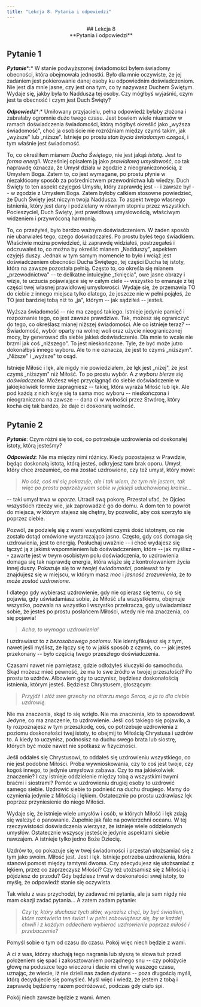 ```yaml
---
title: "Lekcja 8. Pytania i odpowiedzi"
---
```


<div markdown="1" align="center">
## Lekcja 8<br>
**Pytania i odpowiedzi**

  

</div>

## Pytanie 1

***Pytanie****:* W stanie podwyższonej świadomości byłem świadomy obecności, która obejmowała jednostki. Było dla mnie oczywiste, że jej zadaniem jest pokierowanie danej osoby ku odpowiednim doświadczeniom. Nie jest dla mnie jasne, czy jest ona tym, co ty nazywasz Duchem Świętym. Wydaje się, jakby była to Naddusza tej osoby. Czy mógłbyś wyjaśnić, czym jest ta obecność i czym jest Duch Święty?

***Odpowiedź****:* Umiłowany przyjacielu, pełna odpowiedź byłaby złożona i zabrałaby ogromnie dużo twego czasu. Jest bowiem wiele niuansów w ramach doświadczenia świadomości, którą mógłbyś określić jako „wyższa świadomość", choć ja osobiście nie rozróżniam między czymś takim, jak „wyższe" lub „niższe". Istnieje po prostu *stan bycia świadomym czegoś*, i tym właśnie jest świadomość.

To, co określiłem mianem *Ducha Świętego*, nie jest jakąś *istotą*. Jest to *forma energii*. Wcześniej opisałem ją jako *prawidłową umysłowość*, co tak naprawdę oznacza, że Umysł działa w zgodzie z nieograniczonością, z Umysłem Boga. Zatem to, co jest wymagane, po prostu płynie w niezakłócony sposób za pośrednictwem przewodnictwa lub wiedzy. Duch Święty to ten aspekt czyjegoś Umysłu, który zaprawdę jest -- i zawsze był -- w zgodzie z Umysłem Boga. Zatem byłoby całkiem stosowne powiedzieć, że Duch Święty jest niczym twoja Naddusza. To aspekt twego własnego istnienia, który jest dany i podzielany w równym stopniu przez wszystkich. Pocieszyciel, Duch Święty, jest prawidłową umysłowością, właściwym widzeniem i przywróconą harmonią.

To, co przeżyłeś, było bardzo ważnym doświadczeniem. W żaden sposób nie ubarwiałeś tego, czego doświadczałeś. Po prostu byłeś tego świadkiem. Właściwie można powiedzieć, iż zaprawdę widziałeś, postrzegałeś i odczuwałeś to, co można by określić mianem „Nadduszy", aspektem czyjejś duszy. Jednak w tym samym momencie to było i wciąż jest doświadczeniem obecności Ducha Świętego, tej części Ducha tej istoty, która na zawsze pozostała pełnią. Często to, co określa się mianem „przewodnictwa" -- te delikatne intuicyjne „tknięcia", owe jasne obrazy i wizje, te uczucia pojawiające się w całym ciele -- wszystko to emanuje z tej części twej własnej prawidłowej umysłowości. Wydaje się, że przemawia TO do ciebie z innego miejsca tylko dlatego, że jeszcze nie w pełni pojąłeś, że TO jest bardziej tobą niż to „ja", którym -- jak sądziłeś -- jesteś.

Wyższa świadomość -- nie ma czegoś takiego. Istnieje jedynie pamięć i rozpoznanie tego, co jest zawsze prawdziwe. Tak, możesz się ograniczyć do tego, co określasz mianej niższej świadomości. Ale co istnieje teraz? -- Świadomość, wybór oparty na wolnej woli oraz użycie nieograniczonej mocy, by generować dla siebie jakieś doświadczenie. Dla mnie to wcale nie brzmi jak coś „niższego". To jest nieskończone. Tyle, że być może jutro dokonałbyś innego wyboru. Ale to nie oznacza, że jest to czymś „niższym". „Niższe" i „wyższe" to osąd.

Istnieje Miłość i lęk, ale nigdy nie powiedziałem, że lęk jest „niżej", że jest czymś „niższym" niż Miłość. To po prostu wybór. A *z wyboru bierze się doświadczenie*. Możesz więc przyciągnąć do siebie doświadczenie w jakiejkolwiek formie zapragniesz -- takiej, która wyraża Miłość lub lęk. Ale pod każdą z nich kryje się ta sama moc wyboru -- nieskończona i nieograniczona na zawsze -- dana ci w wolności przez Stwórcę, który kocha cię tak bardzo, że daje ci doskonałą wolność.

## Pytanie 2

***Pytanie***: Czym różni się to coś, co potrzebuje uzdrowienia od doskonałej istoty, którą jesteśmy?

***Odpowiedź***: Nie ma między nimi różnicy. Kiedy pozostajesz w Prawdzie, będąc doskonałą istotą, którą jesteś, odkryjesz tam brak oporu. Umysł, który chce zrozumieć, co ma zostać uzdrowione, czy też umysł, który mówi:

> *No cóż, coś mi się pokazuje, ale i tak wiem, że tym nie jestem, tak więc po prostu poprzebywam sobie w jakiejś uduchowionej krainie&hellip;*

-- taki  umysł trwa w *oporze*. Utracił swą pokorę. Przestał ufać, że Ojciec wszystkich rzeczy wie, jak zaprowadzić go do domu. A dom ten to powrót do miejsca, w którym stajesz się chętny, by pozwolić, aby coś szerzyło się poprzez ciebie.

Pozwól, że podzielę się z wami wszystkimi czymś dość istotnym, co nie zostało dotąd omówione wystarczająco jasno. Często, gdy coś domaga się uzdrowienia, jest to energią. Posłuchaj uważnie -- i choć wydajesz się łączyć ją z jakimś wspomnieniem lub doświadczeniem, które -- jak myślisz -- zawarte jest w twym osobistym polu doświadczenia, to uzdrowienia domaga się tak naprawdę energia, która wiąże się z kontrolowaniem życia innej duszy. Pokazuje się to w *twojej świadomości*, ponieważ to *ty* znajdujesz się w miejscu, w którym masz *moc* i *jasność zrozumienia*, że *to może zostać uzdrowione*.

I dlatego gdy wybierasz uzdrowienie, gdy nie opierasz się temu, co się pojawia, gdy uświadamiasz sobie, że Miłość ufa wszystkiemu, obejmuje wszystko, pozwala na wszystko i wszystko przekracza, gdy uświadamiasz sobie, że jesteś po prostu posłańcem Miłości, wtedy nie ma znaczenia, co się pojawia!

> *Acha, to wymaga uzdrowienia!*

I uzdrawiasz to z *bezosobowego poziomu*. Nie identyfikujesz się z tym, nawet jeśli myślisz, że łączy się to w jakiś sposób z czymś, co -- jak jesteś przekonany -- było częścią twego przeszłego doświadczenia.

Czasami nawet nie pamiętasz, gdzie odłożyłeś kluczyki do samochodu. Skąd możesz mieć pewność, że ma to swe źródło w twojej przeszłości? Po prostu to uzdrów. Albowiem gdy to uczynisz, będziesz doskonałością istnienia, którym jesteś. Będziesz Chrystusem, głoszącym:

> *Przyjdź i złóż swe grzechy na ołtarzu mego Serca, a ja to dla ciebie uzdrowię.*

Nie ma znaczenia, skąd to się wzięło. Nie ma znaczenia, kto to spowodował. Jedyne, co ma znaczenie, to uzdrowienie. Jeśli coś takiego się pojawiło, a ty rozpoznajesz w tym przeszkodę, coś, co potrzebuje uzdrowienia z poziomu doskonałości twej istoty, to obejmij to Miłością Chrystusa i uzdrów to. A kiedy to uczynisz, podnosisz na duchu swego brata lub siostrę, których być może nawet nie spotkasz w fizyczności.

Jeśli oddałeś się Chrystusowi, to oddałeś się uzdrowieniu wszystkiego, co nie jest podobne Miłości. Próba wywnioskowania, czy to coś jest twoje, czy kogoś innego, to jedynie umysłowa zabawa. Czy to ma jakiekolwiek znaczenie? I czy istnieje oddzielenie między tobą a wszystkimi twymi braćmi i siostrami? Pomóc w uzdrowieniu drugiej osoby to uzdrowić samego siebie. Uzdrowić siebie to podnieść na duchu drugiego. Mamy do czynienia jedynie z Miłością i lękiem. Ostatecznie po prostu uzdrawiasz lęk poprzez przyniesienie do niego Miłości.

Wydaje się, że istnieje wiele umysłów i osób, w których Miłość i lęk zdają się walczyć o panowanie. Zupełnie jak fale na powierzchni oceanu. W tej rzeczywistości doświadczenia wierzysz, że istnieje wiele oddzielonych umysłów. Ostatecznie wszyscy jesteście jedynie aspektami siebie nawzajem. A istnieje tylko jedno Boże Dziecię.

Uzdrów to, co pokazuje się w twej świadomości i przestań utożsamiać się z tym jako swoim. Miłość jest. Jest i lęk. Istnieje potrzeba uzdrowienia, która stanowi pomost między tamtymi dwoma. Czy zdecydujesz się utożsamiać z lękiem, przez co zaprzeczysz Miłości? Czy też utożsamisz się z Miłością i pójdziesz do przodu? Gdy będziesz trwał w doskonałości swej istoty, to myślę, że odpowiedź stanie się oczywista.

Tak wielu z was przychodzi, by zadawać mi pytania, ale ja sam nigdy nie mam okazji zadać pytania... A zatem zadam pytanie:

> *Czy ty, który słuchasz tych słów, wyrazisz chęć, by być światłem, które rozświetla ten świat i w pełni zobowiążesz się, by w każdej chwili i z każdym oddechem wybierać uzdrowienie poprzez miłość i przebaczenie?*

Pomyśl sobie o tym od czasu do czasu. Pokój więc niech będzie z wami.

A ci z was, którzy słuchają tego nagrania lub słyszą te słowa tuż przed położeniem się spać i zakosztowaniem porządnego snu -- czy położycie głowę na poduszce tego wieczoru i dacie mi chwilę waszego czasu, uznając, że wiecie, iż nie dzieli nas żaden dystans -- poza długością myśli, którą decydujecie się pomyśleć. Myśl więc i wiedz, że jestem z tobą i zaprawdę będziemy razem podróżować, podczas gdy ciało śpi.

Pokój niech zawsze będzie z wami. Amen.